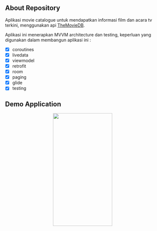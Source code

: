 ## About Repository
Aplikasi movie catalogue untuk mendapatkan informasi film dan acara tv terkini, menggunakan api [TheMovieDB](https://www.themoviedb.org/).

Aplikasi ini menerapkan MVVM architecture dan testing, keperluan yang digunakan dalam membangun aplikasi ini :
- [x] coroutines
- [x] livedata
- [x] viewmodel
- [x] retrofit
- [x] room
- [x] paging
- [x] glide
- [x] testing

## Demo Application
<p align="center">
  <img src="https://github.com/adityaikhbalm/dicoding-jetpack-pro-movie-catalogue/blob/master/2020_01_07_06_38_23.gif" width="193" height="367">
</p>
